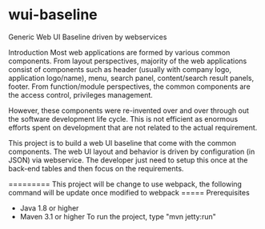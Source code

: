# wui-baseline
Generic Web UI Baseline driven by webservices

Introduction
Most web applications are formed by various common components.
From layout perspectives, majority of the web applications consist of components such as header (usually with company logo,
application logo/name), menu, search panel, content/search result panels, footer.
From function/module perspectives, the common components are the access control, privileges management.

However, these components were re-invented over and over through out the software development life cycle.
This is not efficient as enormous efforts spent on development that are not related to the actual requirement.

This project is to build a web UI baseline that come with the common components.
The web UI layout and behavior is driven by configuration (in JSON) via webservice.
The developer just need to setup this once at the back-end tables and then focus on the requirements.

========= This project will be change to use webpack, the following command will be update once modified to webpack =====
Prerequisites 
- Java 1.8 or higher
- Maven 3.1 or higher
To run the project, type "mvn jetty:run"
